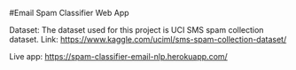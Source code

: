 #Email Spam Classifier Web App

Dataset: The dataset used for this project is UCI SMS spam collection dataset. Link: https://www.kaggle.com/uciml/sms-spam-collection-dataset/

Live app: https://spam-classifier-email-nlp.herokuapp.com/
